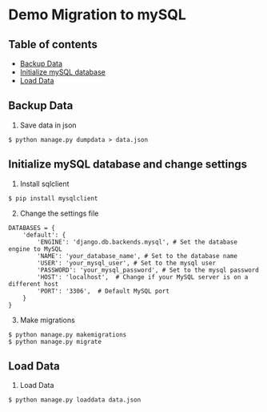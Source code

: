 # Demo Migration to mySQL

## Table of contents
* [Backup Data](#backup-data)
* [Initialize mySQL database](#initialize-mysql-database)
* [Load Data](#load-data)

## Backup Data

1. Save data in json

```
$ python manage.py dumpdata > data.json
```

## Initialize mySQL database and change settings


1. Install sqlclient
```
$ pip install mysqlclient
```

2. Change the settings file

```
DATABASES = {
    'default': {
        'ENGINE': 'django.db.backends.mysql', # Set the database engine to MySQL
        'NAME': 'your_database_name', # Set to the database name
        'USER': 'your_mysql_user', # Set to the mysql user
        'PASSWORD': 'your_mysql_password', # Set to the mysql password
        'HOST': 'localhost',  # Change if your MySQL server is on a different host
        'PORT': '3306',  # Default MySQL port
    }
}
```

3. Make migrations
```
$ python manage.py makemigrations
$ python manage.py migrate
```

## Load Data

1. Load Data
```
$ python manage.py loaddata data.json
```